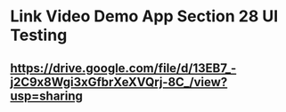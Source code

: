 # Link Video Demo App Section 28 UI Testing

## https://drive.google.com/file/d/13EB7_-j2C9x8Wgi3xGfbrXeXVQrj-8C_/view?usp=sharing 